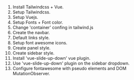 1. Install Tailwindcss + Vue.
2. Setup Tailwindcss.
3. Setup Vuejs.
4. Setup Fonts + Font color.
5. Change 'container' confing in tailwind.js
6. Create the navbar.
7. Default links style.
8. Setup font awesome icons.
9. Create panel style.
10. Create sidebar style.
12. Install 'vue-slide-up-down' vue plugin.
13. Use 'vue-slide-up-down' plugin on the sidebar dropdown.
14. Configure fontawesome with pseudo elements and DOM MutationObserver.